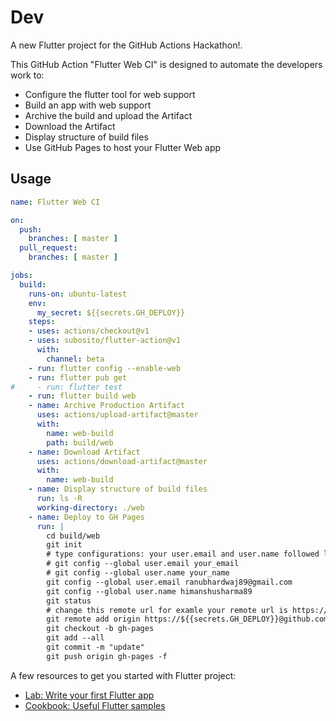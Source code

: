 # Dev

A new Flutter project for the GitHub Actions Hackathon!.

This GitHub Action "Flutter Web CI" is designed to automate the developers work to: 
* Configure the flutter tool for web support
* Build an app with web support
* Archive the build and upload the Artifact
* Download the Artifact
* Display structure of build files
* Use GitHub Pages to host your Flutter Web app

## Usage

```yaml
name: Flutter Web CI

on:
  push:
    branches: [ master ]
  pull_request:
    branches: [ master ]

jobs:
  build:
    runs-on: ubuntu-latest
    env:
      my_secret: ${{secrets.GH_DEPLOY}}
    steps:
    - uses: actions/checkout@v1
    - uses: subosito/flutter-action@v1
      with:
        channel: beta
    - run: flutter config --enable-web
    - run: flutter pub get
#     - run: flutter test
    - run: flutter build web
    - name: Archive Production Artifact
      uses: actions/upload-artifact@master
      with:
        name: web-build
        path: build/web
    - name: Download Artifact
      uses: actions/download-artifact@master
      with:
        name: web-build 
    - name: Display structure of build files
      run: ls -R
      working-directory: ./web
    - name: Deploy to GH Pages
      run: |
        cd build/web
        git init
        # type configurations: your user.email and user.name followed lines 
        # git config --global user.email your_email 
        # git config --global user.name your_name 
        git config --global user.email ranubhardwaj89@gmail.com
        git config --global user.name himanshusharma89
        git status
        # change this remote url for examle your remote url is https://github.com/onatcipli/flutter_web.git then the following:
        git remote add origin https://${{secrets.GH_DEPLOY}}@github.com/himanshusharma89/dev.git
        git checkout -b gh-pages
        git add --all
        git commit -m "update"
        git push origin gh-pages -f

```

A few resources to get you started with Flutter project:

- [Lab: Write your first Flutter app](https://flutter.dev/docs/get-started/codelab)
- [Cookbook: Useful Flutter samples](https://flutter.dev/docs/cookbook)

